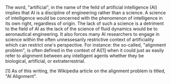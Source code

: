 The word, "artificial", in the name of the feild of artificial intelligence (AI) implies that AI is a discipline of engineering rather than a science. A science of intelligence would be concerned with the phenomenon of intelligence in its own right, regardless of origin. The lack of such a science is a detriment to the field of AI as the lack of the science of fluid dynamics would be to aeronautical engineering. It also forces many AI researchers to engage in science within the often unnessesarily restrictive context of artificiality which can restrict one's perspective. For instance: the so-called, "alignment problem", is often defined in the context of AI[1] when it could just as easily refer to alignment between any intelligent agents whether they be biological, artificial, or extraterrestrial.

[1] As of this writing, the Wikipedia article on the alignment problem is titled, "AI Alignment". 
